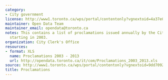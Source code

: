 ```yaml
---
category:
- City government
license: http://www1.toronto.ca/wps/portal/contentonly?vgnextoid=4a37e03bb8d1e310VgnVCM10000071d60f89RCRD
maintainer: Open Data Team
maintainer_email: opendata@toronto.ca
notes: This contains a list of proclamations issued annually by the City of Toronto
  starting in 2003.
organization: City Clerk's Office
resources:
- format: XLS
  name: Proclamations 2003 - 2013
  url: http://opendata.toronto.ca/it/com/Proclamations_2003_2013.xls
source: http://www1.toronto.ca/wps/portal/contentonly?vgnextoid=9dd70922480b6410VgnVCM10000071d60f89RCRD&vgnextchannel=1a66e03bb8d1e310VgnVCM10000071d60f89RCRD
title: Proclamations
---
```

